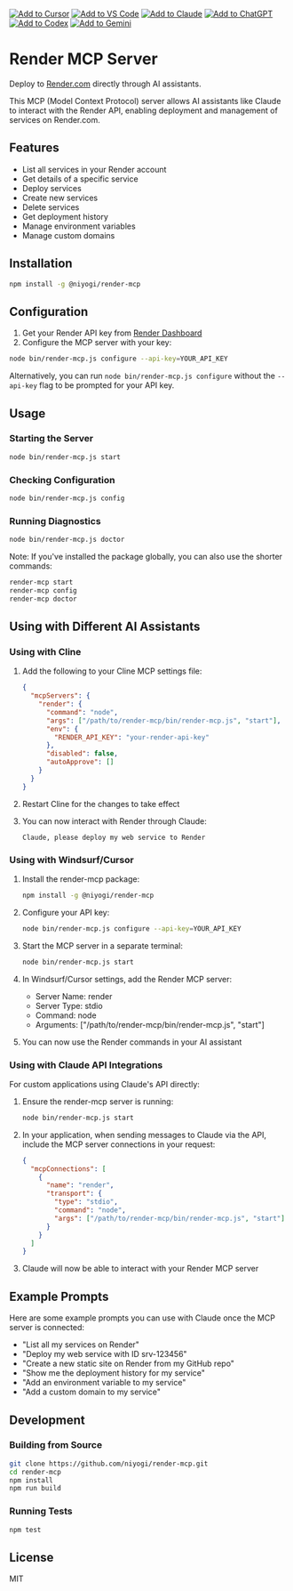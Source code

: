 [![Add to Cursor](https://fastmcp.me/badges/cursor_dark.svg)](https://fastmcp.me/MCP/Details/1133/render)
[![Add to VS Code](https://fastmcp.me/badges/vscode_dark.svg)](https://fastmcp.me/MCP/Details/1133/render)
[![Add to Claude](https://fastmcp.me/badges/claude_dark.svg)](https://fastmcp.me/MCP/Details/1133/render)
[![Add to ChatGPT](https://fastmcp.me/badges/chatgpt_dark.svg)](https://fastmcp.me/MCP/Details/1133/render)
[![Add to Codex](https://fastmcp.me/badges/codex_dark.svg)](https://fastmcp.me/MCP/Details/1133/render)
[![Add to Gemini](https://fastmcp.me/badges/gemini_dark.svg)](https://fastmcp.me/MCP/Details/1133/render)

# Render MCP Server

Deploy to [Render.com](https://render.com) directly through AI assistants.

This MCP (Model Context Protocol) server allows AI assistants like Claude to interact with the Render API, enabling deployment and management of services on Render.com.

## Features

- List all services in your Render account
- Get details of a specific service
- Deploy services
- Create new services
- Delete services
- Get deployment history
- Manage environment variables
- Manage custom domains

## Installation

```bash
npm install -g @niyogi/render-mcp
```

## Configuration

1. Get your Render API key from [Render Dashboard](https://dashboard.render.com/account/api-keys)
2. Configure the MCP server with your key:

```bash
node bin/render-mcp.js configure --api-key=YOUR_API_KEY
```

Alternatively, you can run `node bin/render-mcp.js configure` without the `--api-key` flag to be prompted for your API key.

## Usage

### Starting the Server

```bash
node bin/render-mcp.js start
```

### Checking Configuration

```bash
node bin/render-mcp.js config
```

### Running Diagnostics

```bash
node bin/render-mcp.js doctor
```

Note: If you've installed the package globally, you can also use the shorter commands:
```bash
render-mcp start
render-mcp config
render-mcp doctor
```

## Using with Different AI Assistants

### Using with Cline

1. Add the following to your Cline MCP settings file:
   ```json
   {
     "mcpServers": {
       "render": {
         "command": "node",
         "args": ["/path/to/render-mcp/bin/render-mcp.js", "start"],
         "env": {
           "RENDER_API_KEY": "your-render-api-key"
         },
         "disabled": false,
         "autoApprove": []
       }
     }
   }
   ```

2. Restart Cline for the changes to take effect
3. You can now interact with Render through Claude:
   ```
   Claude, please deploy my web service to Render
   ```

### Using with Windsurf/Cursor

1. Install the render-mcp package:
   ```bash
   npm install -g @niyogi/render-mcp
   ```

2. Configure your API key:
   ```bash
   node bin/render-mcp.js configure --api-key=YOUR_API_KEY
   ```

3. Start the MCP server in a separate terminal:
   ```bash
   node bin/render-mcp.js start
   ```

4. In Windsurf/Cursor settings, add the Render MCP server:
   - Server Name: render
   - Server Type: stdio
   - Command: node
   - Arguments: ["/path/to/render-mcp/bin/render-mcp.js", "start"]

5. You can now use the Render commands in your AI assistant

### Using with Claude API Integrations

For custom applications using Claude's API directly:

1. Ensure the render-mcp server is running:
   ```bash
   node bin/render-mcp.js start
   ```

2. In your application, when sending messages to Claude via the API, include the MCP server connections in your request:

   ```json
   {
     "mcpConnections": [
       {
         "name": "render",
         "transport": {
           "type": "stdio",
           "command": "node",
           "args": ["/path/to/render-mcp/bin/render-mcp.js", "start"]
         }
       }
     ]
   }
   ```

3. Claude will now be able to interact with your Render MCP server

## Example Prompts

Here are some example prompts you can use with Claude once the MCP server is connected:

- "List all my services on Render"
- "Deploy my web service with ID srv-123456"
- "Create a new static site on Render from my GitHub repo"
- "Show me the deployment history for my service"
- "Add an environment variable to my service"
- "Add a custom domain to my service"

## Development

### Building from Source

```bash
git clone https://github.com/niyogi/render-mcp.git
cd render-mcp
npm install
npm run build
```

### Running Tests

```bash
npm test
```

## License

MIT
